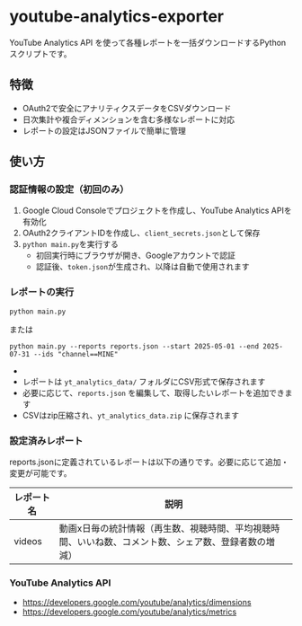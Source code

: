 # youtube-analytics-exporter

YouTube Analytics API を使って各種レポートを一括ダウンロードするPythonスクリプトです。

## 特徴
- OAuth2で安全にアナリティクスデータをCSVダウンロード
- 日次集計や複合ディメンションを含む多様なレポートに対応
- レポートの設定はJSONファイルで簡単に管理

## 使い方
### 認証情報の設定（初回のみ）
1. Google Cloud Consoleでプロジェクトを作成し、YouTube Analytics APIを有効化 
2. OAuth2クライアントIDを作成し、`client_secrets.json`として保存
3. `python main.py`を実行する
   - 初回実行時にブラウザが開き、Googleアカウントで認証
   - 認証後、`token.json`が生成され、以降は自動で使用されます

### レポートの実行
```shell
python main.py
```
または
```shell
python main.py --reports reports.json --start 2025-05-01 --end 2025-07-31 --ids "channel==MINE"
```
- 
- レポートは `yt_analytics_data/` フォルダにCSV形式で保存されます
- 必要に応じて、`reports.json` を編集して、取得したいレポートを追加できます
- CSVはzip圧縮され、`yt_analytics_data.zip` に保存されます

### 設定済みレポート
reports.jsonに定義されているレポートは以下の通りです。必要に応じて追加・変更が可能です。

| レポート名 | 説明 |
| --- | --- |
videos | 動画x日毎の統計情報（再生数、視聴時間、平均視聴時間、いいね数、コメント数、シェア数、登録者数の増減）

### YouTube Analytics API
- https://developers.google.com/youtube/analytics/dimensions
- https://developers.google.com/youtube/analytics/metrics
